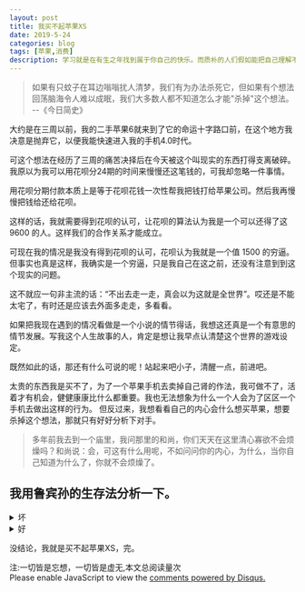 ```yaml
---
layout: post
title: 我买不起苹果XS
date: 2019-5-24
categories: blog
tags: [苹果,消费]
description: 学习就是在有生之年找到属于你自己的快乐。而质朴的人们假如能把自己理解不了的事情看作是与己无关的事，那就好了。
---
```



>如果有只蚊子在耳边嗡嗡扰人清梦，我们有为办法杀死它，但如果有个想法回荡脑海令人难以成眠，我们大多数人都不知道怎么才能"杀掉"这个想法。
--《今日简史》

大约是在三周以前，我的二手苹果6就来到了它的命运十字路口前，在这个地方我决意是抛弃它，以便我能快速进入我的手机4.0时代。

可这个想法在经历了三周的痛苦决择后在今天被这个叫现实的东西打得支离破碎。我原以为我可以用花呗分24期的时间来慢慢还这笔钱的，可我却忽略一件事情。

用花呗分期付款本质上是等于花呗花钱一次性帮我把钱打给苹果公司。然后我再慢慢把钱给还给花呗。

这样的话，我就需要得到花呗的认可，让花呗的算法认为我是一个可以还得了这 9600 的人。这样我们的合作关系才能成立。

可现在我的情况是我没有得到花呗的认可，花呗认为我就是一个值 1500 的穷逼。但事实也真是这样，我确实是一个穷逼，只是我自己在这之前，还没有注意到到这个现实的问题。

这不就应一句非主流的话：“不出去走一走，真会以为这就是全世界”。哎还是不能太宅了，有时还是应该去外面多走走，多看看。

如果把我现在遇到的情况看做是一个小说的情节得话，我想这还真是一个有意思的情节发展。写我这个人生故事的人，肯定是想让我早点认清楚这个世界的游戏设定。

既然如此的话，那还有什么可说的呢！站起来吧小子，清醒一点，前进吧。

太贵的东西我是买不了，为了一个苹果手机去卖掉自己肾的作法，我可做不了，活着才有机会，健健康康比什么都重要。我也无法想象为什么一个人会为了区区一个手机去做出这样的行为。
但反过来，我想看看自己的内心会什么想买苹果，想要杀掉这个想法，那就只有好好分析下对手。

>多年前我去到一个庙里，我问那里的和尚，你们天天在这里清心寡欲不会烦燥吗？和尚说：会，可这有什么用呢，不如问问你的内心，为什么，当你自己知道为什么了，你就不会烦燥了。

## 我用鲁宾孙的生存法分析一下。

<details>
<summary> 坏</summary>

-发热严重。

-电池一次只能用一小时，就无没法再用。

-全键盘输入模式下字母q和p的位置点击无效，删除点不了（可以打字但很费劲）

-微信的+点不开（多功能菜单点不了，无法发图片、发启视频和语音通话、无法发红包、无法转账。）

</details>

<details>
<summary> 好</summary>

-对我影响好像不大，因为我从不在手机上玩游戏，也很少在社交软件上和人聊天。

</details>

没结论，我就是买不起苹果XS，完。

<span id="busuanzi_container_page_pv">
  注:一切皆是忘想，一切皆是虚无,本文总阅读量<span id="busuanzi_value_page_pv"></span>次
</span>


<script id="dsq-count-scr" src="//huiweishijie.disqus.com/count.js" async></script>

<div id="disqus_thread"></div>
<script>

/**
*  RECOMMENDED CONFIGURATION VARIABLES: EDIT AND UNCOMMENT THE SECTION BELOW TO INSERT DYNAMIC VALUES FROM YOUR PLATFORM OR CMS.
*  LEARN WHY DEFINING THESE VARIABLES IS IMPORTANT: https://disqus.com/admin/universalcode/#configuration-variables*/
/*
var disqus_config = function () {
this.page.url = PAGE_URL;  // Replace PAGE_URL with your page's canonical URL variable
this.page.identifier = PAGE_IDENTIFIER; // Replace PAGE_IDENTIFIER with your page's unique identifier variable
};
*/
(function() { // DON'T EDIT BELOW THIS LINE
var d = document, s = d.createElement('script');
s.src = 'https://huiweishijie.disqus.com/embed.js';
s.setAttribute('data-timestamp', +new Date());
(d.head || d.body).appendChild(s);
})();
</script>
<noscript>Please enable JavaScript to view the <a href="https://disqus.com/?ref_noscript">comments powered by Disqus.</a></noscript>


